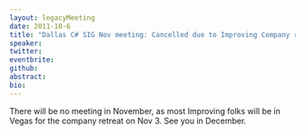 ```yaml
---
layout: legacyMeeting
date: 2011-10-6
title: "Dallas C# SIG Nov meeting: Cancelled due to Improving Company retreat"
speaker:
twitter:
eventbrite:
github:
abstract:
bio:
---
```


<p>There will be no meeting in November, as most Improving folks will be in Vegas for the company retreat on Nov 3. See you in December.</p>


